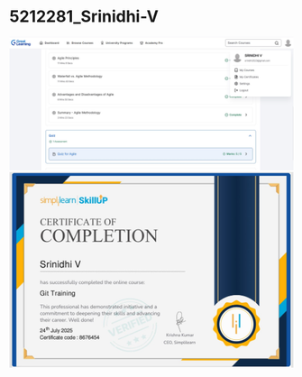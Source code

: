 # 5212281_Srinidhi-V

<img src="https://github.com/SrinidhiV23/5212281_Srinidhi-V/blob/main/SDLC/5212281_Srinidhi%20V(Great%20Learning).jpg" alt="image">

<img src="https://github.com/SrinidhiV23/5212281_Srinidhi-V/blob/main/GIT/5212281_Srinidhi%20V(SimpliLearn_Certificate).jpg" alt="image">